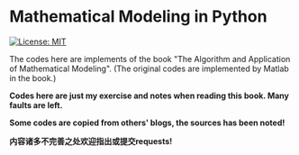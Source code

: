 # Mathematical Modeling in Python

[![License: MIT](https://img.shields.io/badge/License-MIT-blue.svg)](https://github.com/RabbitWhite1/USTC-Health-Report/blob/master/LICENSE)

The codes here are implements of the book "The Algorithm and Application of Mathematical Modeling". (The original codes are implemented by Matlab in the book.)

**Codes here are just my exercise and notes when reading this book. Many faults are left.**

**Some codes are copied from others' blogs, the sources has been noted!**

**内容诸多不完善之处欢迎指出或提交requests!**
